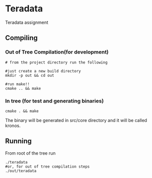 # Teradata
Teradata assignment

## Compiling
### Out of Tree Compilation(for development)
```
# from the project directory run the following

#just create a new build directory
mkdir -p out && cd out

#run make!!
cmake .. && make
```

### In tree (for test and generating binaries)
```
cmake . && make
```
The binary will be generated in src/core directory and it will be called kronos.

## Running
From root of the tree run 
```
./teradata 
#or, for out of tree compilation steps
./out/teradata
```
